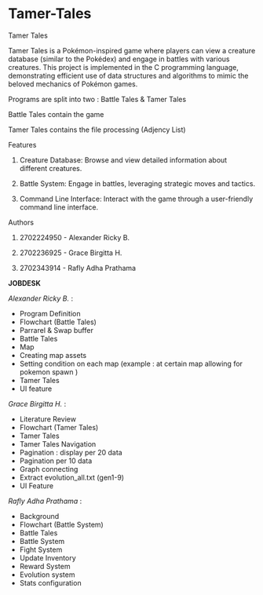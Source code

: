 # Tamer-Tales

Tamer Tales

Tamer Tales is a Pokémon-inspired game where players can view a creature database (similar to the Pokédex) and engage in battles with various creatures. 
This project is implemented in the C programming language, demonstrating efficient use of data structures and algorithms to mimic the beloved mechanics of Pokémon games.


Programs are split into two :
Battle Tales & Tamer Tales

Battle Tales contain the game

Tamer Tales contains the file processing (Adjency List)

Features

1. Creature Database: Browse and view detailed information about different creatures.

2. Battle System: Engage in battles, leveraging strategic moves and tactics.

3.  Command Line Interface: Interact with the game through a user-friendly command line interface.

   

Authors

1.  2702224950 - Alexander Ricky B. 

2.  2702236925 - Grace Birgitta H. 

3.  2702343914 - Rafly Adha Prathama

**JOBDESK**

*Alexander Ricky B.* :
- Program Definition
- Flowchart (Battle Tales)
- Parrarel & Swap buffer
- Battle Tales
- Map
- Creating map assets
- Setting condition on each map (example : at certain map allowing for pokemon spawn )
- Tamer Tales 
- UI feature

*Grace Birgitta H.* : 
- Literature Review
- Flowchart (Tamer Tales)
- Tamer Tales 
- Tamer Tales Navigation
- Pagination : display per 20 data
- Pagination per 10 data
- Graph connecting
- Extract evolution_all.txt (gen1-9)
- UI Feature

*Rafly Adha Prathama* :
- Background
- Flowchart (Battle System)
- Battle Tales 
- Battle System
- Fight System
- Update Inventory
- Reward System
- Evolution system
- Stats configuration
